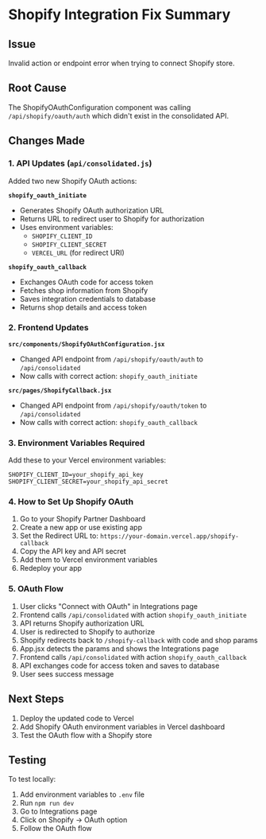 # Shopify Integration Fix Summary

## Issue
Invalid action or endpoint error when trying to connect Shopify store.

## Root Cause
The ShopifyOAuthConfiguration component was calling `/api/shopify/oauth/auth` which didn't exist in the consolidated API.

## Changes Made

### 1. API Updates (`api/consolidated.js`)
Added two new Shopify OAuth actions:

**`shopify_oauth_initiate`**
- Generates Shopify OAuth authorization URL
- Returns URL to redirect user to Shopify for authorization
- Uses environment variables:
  - `SHOPIFY_CLIENT_ID`
  - `SHOPIFY_CLIENT_SECRET`
  - `VERCEL_URL` (for redirect URI)

**`shopify_oauth_callback`**
- Exchanges OAuth code for access token
- Fetches shop information from Shopify
- Saves integration credentials to database
- Returns shop details and access token

### 2. Frontend Updates

**`src/components/ShopifyOAuthConfiguration.jsx`**
- Changed API endpoint from `/api/shopify/oauth/auth` to `/api/consolidated`
- Now calls with correct action: `shopify_oauth_initiate`

**`src/pages/ShopifyCallback.jsx`**
- Changed API endpoint from `/api/shopify/oauth/token` to `/api/consolidated`
- Now calls with correct action: `shopify_oauth_callback`

### 3. Environment Variables Required

Add these to your Vercel environment variables:
```
SHOPIFY_CLIENT_ID=your_shopify_api_key
SHOPIFY_CLIENT_SECRET=your_shopify_api_secret
```

### 4. How to Set Up Shopify OAuth

1. Go to your Shopify Partner Dashboard
2. Create a new app or use existing app
3. Set the Redirect URL to: `https://your-domain.vercel.app/shopify-callback`
4. Copy the API key and API secret
5. Add them to Vercel environment variables
6. Redeploy your app

### 5. OAuth Flow

1. User clicks "Connect with OAuth" in Integrations page
2. Frontend calls `/api/consolidated` with action `shopify_oauth_initiate`
3. API returns Shopify authorization URL
4. User is redirected to Shopify to authorize
5. Shopify redirects back to `/shopify-callback` with code and shop params
6. App.jsx detects the params and shows the Integrations page
7. Frontend calls `/api/consolidated` with action `shopify_oauth_callback`
8. API exchanges code for access token and saves to database
9. User sees success message

## Next Steps

1. Deploy the updated code to Vercel
2. Add Shopify OAuth environment variables in Vercel dashboard
3. Test the OAuth flow with a Shopify store

## Testing

To test locally:
1. Add environment variables to `.env` file
2. Run `npm run dev`
3. Go to Integrations page
4. Click on Shopify → OAuth option
5. Follow the OAuth flow
